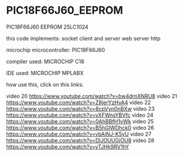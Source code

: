 # PIC18F66J60_EEPROM

PIC18F66J60 EEPROM 25LC1024

this code implements: socket client and server web server http

microchip microcontroller: PIC18F66J60

compiler used: MICROCHIP C18

IDE used: MICROCHIP MPLABX

how use this, click on this links:

video 20 https://www.youtube.com/watch?v=bw4drnXNRU8
video 21 https://www.youtube.com/watch?v=Z8jerYzHvA4
video 22 https://www.youtube.com/watch?v=8cpVyn0nBXw
video 23 https://www.youtube.com/watch?v=vXFWnsYBVfc
video 24 https://www.youtube.com/watch?v=0AhBBfH1vWk
video 25 https://www.youtube.com/watch?v=B5hGlWDhck0
video 26 https://www.youtube.com/watch?v=vbAiNJ-K5yU
video 27 https://www.youtube.com/watch?v=DlJOUUGjOU8
video 28 https://www.youtube.com/watch?v=yTJHk9RV1hY
